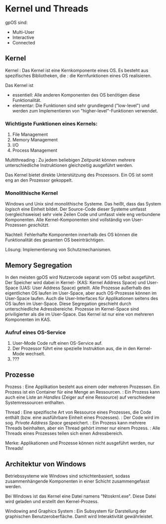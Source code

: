 Kernel und Threads
==================

gpOS sind:

- Multi-User
- Interactive
- Connected

## Kernel

Kernel
: Das Kernel ist eine Kernkomponente eines OS. Es besteht aus spezifisches Bibliotheken, die
: die Kernfunktionen eines OS realisieren.

Das Kernel ist
- essentiell: Alle anderen Komponenten des OS benötigen diese Funktionalität.
- elementar: Die Funktionen sind sehr grundlegend ("low-level") und werden zum Implementieren von "higher-level"-Funktionen verwendet.

### Wichtigste Funktionen eines Kernels:

1. File Management
2. Memory Management
3. I/O
4. Process Management

Multithreading
: Zu jedem beliebigen Zeitpunkt können mehrere unterschiedliche Instruktionen gleichzeitig ausgeführt werden.

Das Kernel bietet direkte Unterstützung des Prozessors. Ein OS ist somit eng an den Prozessor gekoppelt.

### Monolithische Kernel

Windows und Unix sind monolithische Systeme. Das heißt, dass das System *logisch* eine Einheit bildet.
Der Source-Code dieser Systeme umfasst (vergleichsweise) sehr viele Zeilen Code und umfasst viele eng verbundene Komponenten.
Alle Kernel-Komponenten sind vollständig von User-Prozessen *geschützt*.

Nachteil: Fehlerhafte Komponenten innerhalb des OS können die Funktionalität des gesamten OS beeinträchtigen.

Lösung: Implementierung von Schutzmechanismen.


## Memory Segregation

In den meisten gpOS wird Nutzercode separat vom OS selbst ausgeführt.
Der Speicher wird dabei in Kernel- (KAS: Kernel Address Space) und User-Space (UAS: User Address Space) geteilt.
Alle Prozesse außerhalb des eigentlichen OS laufen im User-Space, aber auch OS-Prozesse können im User-Space laufen.
Auch die User-Interfaces für Applikationen seitens des OS laufen im User-Space.
Diese Segregation geschieht durch unterschiedliche Adressbereiche.
Prozesse im Kernel-Space sind priviligierter als die im User-Space.
Das Kernel ist nur eine von mehreren Komponenten im KAS.

### Aufruf eines OS-Service

1. User-Mode Code ruft einen OS-Service auf.
2. Der Prozessor führt eine spezielle Instruktion aus, die in den Kernel-Mode wechselt.
3. ???

## Prozesse

Prozess
: Eine Applikation besteht aus einem oder mehreren Prozessen. Ein Prozess ist ein Container für eine Menge an Ressourcen.
: Ein Prozess kann auch eine Liste an *Handles* (Zeiger auf eine Ressource) auf verschiedene Systemressourcen enthalten. 

Thread
: Eine spezifische Art von Ressource eines Prozesses, die Code enthält (bzw. eine ausführbare Einheit eines Prozesses).
: Der Code wird im sog. *Private Address Space* gespeichert.
: Ein Prozess kann mehrere Threads beinhalten, aber ein Thread gehört immer nur einem Prozess.
: Alle Threads eines Prozesses teilen sich einen Adressbereich.

Merke: Applikationen und Prozesse können nicht ausgeführt werden, nur Threads!

## Architektur von Windows

Betriebssysteme wie Windows sind schichtenbasiert, sodass zusammenhängende Komponenten in einer Schicht zusammengefasst werden.

Bei Windows ist das Kernel eine Datei namens "Ntoskrnl.exe". Diese Datei wird geladen und erstellt den Kernel-Prozess.

Windowing and Graphics System
: Ein Subsystem für Darstellung der graphischen Benutzeroberfläche. Damit wird Interaktivität gewährleistet.
